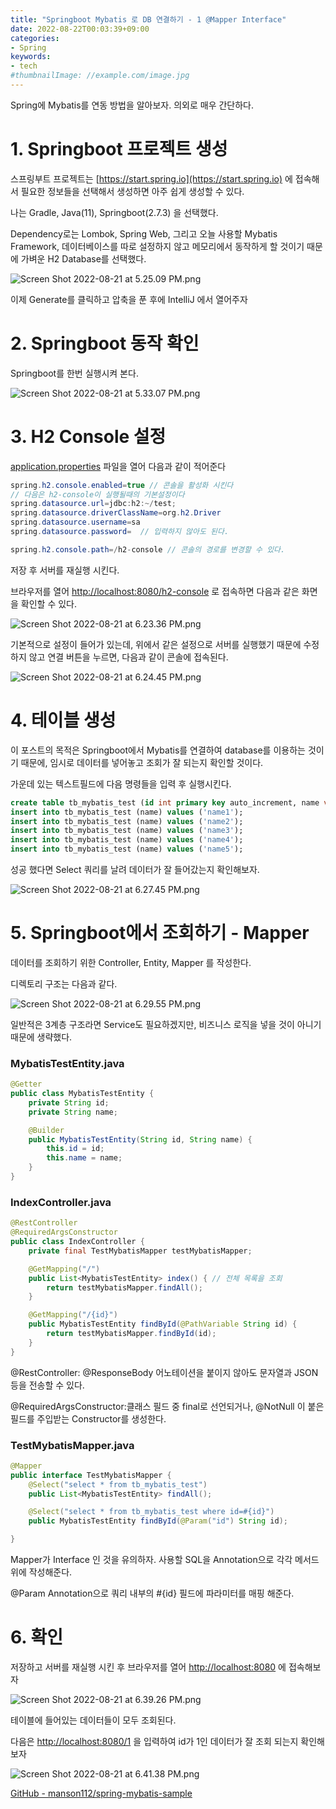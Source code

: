 ```yaml
---
title: "Springboot Mybatis 로 DB 연결하기 - 1 @Mapper Interface"
date: 2022-08-22T00:03:39+09:00
categories:
- Spring
keywords:
- tech
#thumbnailImage: //example.com/image.jpg
---
```


<!--more-->
Spring에 Mybatis를 연동 방법을 알아보자. 의외로 매우 간단하다.

# 1. Springboot 프로젝트 생성

스프링부트 프로젝트는 [https://start.spring.io](https://start.spring.io) 에 접속해서 필요한 정보들을 선택해서 생성하면 아주 쉽게 생성할 수 있다. 

나는 Gradle, Java(11), Springboot(2.7.3) 을 선택했다.

Dependency로는 Lombok, Spring Web, 그리고 오늘 사용할 Mybatis Framework, 데이터베이스를 따로 설정하지 않고 메모리에서 동작하게 할 것이기 때문에 가벼운 H2 Database를 선택했다.

![Screen Shot 2022-08-21 at 5.25.09 PM.png](./Screen_Shot_2022-08-21_at_5.25.09_PM.png)

이제 Generate를 클릭하고 압축을 푼 후에 IntelliJ 에서 열어주자

# 2. Springboot 동작 확인

Springboot를 한번 실행시켜 본다. 

![Screen Shot 2022-08-21 at 5.33.07 PM.png](./Screen_Shot_2022-08-21_at_5.33.07_PM.png)

# 3. H2 Console 설정

[application.properties](http://application.properties) 파일을 열어 다음과 같이 적어준다

```java
spring.h2.console.enabled=true // 콘솔을 활성화 시킨다
// 다음은 h2-console이 실행될때의 기본설정이다
spring.datasource.url=jdbc:h2:~/test;
spring.datasource.driverClassName=org.h2.Driver
spring.datasource.username=sa
spring.datasource.password=  // 입력하지 않아도 된다.

spring.h2.console.path=/h2-console // 콘솔의 경로를 변경할 수 있다.
```

저장 후 서버를 재실행 시킨다. 

브라우저를 열어 [http://localhost:8080/h2-console](http://localhost:8080/h2-console) 로 접속하면 다음과 같은 화면을 확인할 수 있다.

![Screen Shot 2022-08-21 at 6.23.36 PM.png](./Screen_Shot_2022-08-21_at_6.23.36_PM.png)

기본적으로 설정이 들어가 있는데, 위에서 같은 설정으로 서버를 실행했기 때문에 수정하지 않고 연결 버튼을 누르면, 다음과 같이 콘솔에 접속된다.

![Screen Shot 2022-08-21 at 6.24.45 PM.png](./Screen_Shot_2022-08-21_at_6.24.45_PM.png)

# 4. 테이블 생성

이 포스트의 목적은 Springboot에서 Mybatis를 연결하여 database를 이용하는 것이기 때문에, 임시로 데이터를 넣어놓고 조회가 잘 되는지 확인할 것이다. 

가운데 있는 텍스트필드에 다음 명령들을 입력 후 실행시킨다.

```sql
create table tb_mybatis_test (id int primary key auto_increment, name varchar(255)); 
insert into tb_mybatis_test (name) values ('name1');
insert into tb_mybatis_test (name) values ('name2');
insert into tb_mybatis_test (name) values ('name3');
insert into tb_mybatis_test (name) values ('name4');
insert into tb_mybatis_test (name) values ('name5');
```

성공 했다면 Select 쿼리를 날려 데이터가 잘 들어갔는지 확인해보자.

![Screen Shot 2022-08-21 at 6.27.45 PM.png](./Screen_Shot_2022-08-21_at_6.27.45_PM.png)

# 5. Springboot에서 조회하기 - Mapper

데이터를 조회하기 위한 Controller, Entity, Mapper 를 작성한다. 

디렉토리 구조는 다음과 같다.

![Screen Shot 2022-08-21 at 6.29.55 PM.png](./Screen_Shot_2022-08-21_at_6.29.55_PM.png)

일반적은 3계층 구조라면 Service도 필요하겠지만, 비즈니스 로직을 넣을 것이 아니기 때문에 생략했다.

### MybatisTestEntity.java

```java
@Getter
public class MybatisTestEntity {
    private String id;
    private String name;

    @Builder
    public MybatisTestEntity(String id, String name) {
        this.id = id;
        this.name = name;
    }
}
```

### IndexController.java

```java
@RestController
@RequiredArgsConstructor
public class IndexController {
    private final TestMybatisMapper testMybatisMapper;

    @GetMapping("/")
    public List<MybatisTestEntity> index() { // 전체 목록을 조회
        return testMybatisMapper.findAll();
    }

    @GetMapping("/{id}")
    public MybatisTestEntity findById(@PathVariable String id) {
        return testMybatisMapper.findById(id);
    }
}
```

@RestController: @ResponseBody 어노테이션을 붙이지 않아도 문자열과 JSON 등을 전송할 수 있다.

@RequiredArgsConstructor:클래스 필드 중 final로 선언되거나, @NotNull 이 붙은 필드를 주입받는 Constructor를 생성한다.

### TestMybatisMapper.java

```java
@Mapper
public interface TestMybatisMapper {
    @Select("select * from tb_mybatis_test")
    public List<MybatisTestEntity> findAll();

    @Select("select * from tb_mybatis_test where id=#{id}")
    public MybatisTestEntity findById(@Param("id") String id);

}
```

Mapper가 Interface 인 것을 유의하자. 사용할 SQL을 Annotation으로 각각 메서드 위에 작성해준다. 

@Param Annotation으로 쿼리 내부의 #{id} 필드에 파라미터를 매핑 해준다.

 

# 6. 확인

저장하고 서버를 재실행 시킨 후 브라우저를 열어 [http://localhost:8080](http://localhost:8080) 에 접속해보자

![Screen Shot 2022-08-21 at 6.39.26 PM.png](./Screen_Shot_2022-08-21_at_6.39.26_PM.png)

테이블에 들어있는 데이터들이 모두 조회된다.

다음은 [http://localhost:8080/1](http://localhost:8080/1) 을 입력하여 id가 1인 데이터가 잘 조회 되는지 확인해보자

![Screen Shot 2022-08-21 at 6.41.38 PM.png](./Screen_Shot_2022-08-21_at_6.41.38_PM.png)

[GitHub - manson112/spring-mybatis-sample](https://github.com/manson112/spring-mybatis-sample)
